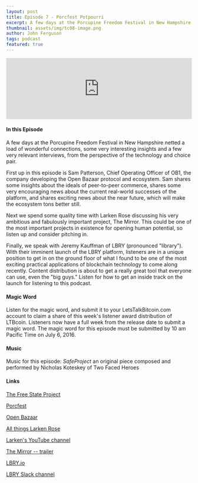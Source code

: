 ```yaml
---
layout: post
title: Episode 7 - Porcfest Potpourri
excerpt: A few days at the Porcupine Freedom Festival in New Hampshire netted a load of wonderful connections, some very interesting insights and a few very relevant interviews, from the perspective of the technology and choice pair.
thumbnail: assets/img/tc08-image.png
author: John Ferguson
tags: podcast
featured: true
---
```


<iframe width="100%" height="166" scrolling="no" frameborder="no" src="https://w.soundcloud.com/player/?url=https%3A//api.soundcloud.com/tracks/271402120&amp;color=ff5500&amp;auto_play=false&amp;hide_related=false&amp;show_comments=true&amp;show_user=true&amp;show_reposts=false"></iframe>

#### In this Episode

A few days at the Porcupine Freedom Festival in New Hampshire netted a load of wonderful connections, some very interesting insights and a few very relevant interviews, from the perspective of the technology and choice pair.

First up in this episode is Sam Patterson, Chief Operating Officer of OB1, the company developing the Open Bazaar protocol and ecosystem. Sam shares some insights about the ideals of peer-to-peer commerce, shares some very encouraging news about the current real-world successes of the platform, and shares exciting news about the near future, which will make the ecosystem tons better still.

Next we spend some quality time with Larken Rose discussing his very ambitious and fabulously important project, The Mirror. This could be one of the most important projects in existence for opening human potential, so listen up and consider pitching in.

Finally, we speak with Jeremy Kauffman of LBRY (pronounced "library"). With their imminent launch of the LBRY platform, listeners are in a unique position to get in on the ground floor of what I found to be one of the most exciting practical applications of blockchain technology to come along recently. Content distribution is about to get a really great tool that everyone can use, even the "big guys." Listen for how to get an inside track on the launch for listening to this podcast.

#### Magic Word

Listen for the magic word, and submit it to your LetsTalkBitcoin.com account to claim a share of this week's listener award distribution of LTBcoin. Listeners now have a full week from the release date to submit a magic word. The magic word for this episode must be submitted by 10 am Pacific Time on July 6, 2016.

#### Music

Music for this episode: *SafeProject* an original piece composed and performed by Nicholas Koteskey of Two Faced Heroes

#### Links

[The Free State Project](https://freestateproject.org/)

[Porcfest](http://porcfest.com)

[Open Bazaar](https://openbazaar.org/)

[All things Larken Rose](http://larkenrose.com)

[Larken's YouTube channel](https://www.youtube.com/user/LarkenRose)

[The Mirror -- trailer](https://www.youtube.com/watch?v=hJUZlwAFVQo)

[LBRY.io](https://lbry.io/)

[LBRY Slack channel](https://slack.lbry.io)
